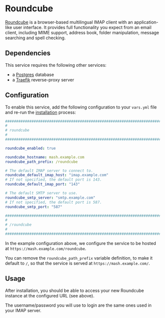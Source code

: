 # Roundcube

[Roundcube](https://roundcube.net/) is a browser-based multilingual IMAP client with an application-like user interface. It provides full functionality you expect from an email client, including MIME support, address book, folder manipulation, message searching and spell checking.

## Dependencies

This service requires the following other services:

- a [Postgres](postgres.md) database
- a [Traefik](traefik.md) reverse-proxy server

## Configuration

To enable this service, add the following configuration to your `vars.yml` file and re-run the [installation](../installing.md) process:

```yaml
########################################################################
#                                                                      #
# roundcube                                                            #
#                                                                      #
########################################################################

roundcube_enabled: true

roundcube_hostname: mash.example.com
roundcube_path_prefix: /roundcube

# The default IMAP server to connect to.
roundcube_default_imap_host: "imap.example.com"
# If not specified, the default port is 143.
roundcube_default_imap_port: "143"

# The default SMTP server to use.
roundcube_smtp_server: "smtp.example.com"
# If not specified, the default port is 587.
roundcube_smtp_port: "587"

########################################################################
#                                                                      #
# /roundcube                                                           #
#                                                                      #
########################################################################
```

In the example configuration above, we configure the service to be hosted at `https://mash.example.com/roundcube`.

You can remove the `roundcube_path_prefix` variable definition, to make it default to `/`, so that the service is served at `https://mash.example.com/`.


## Usage

After installation, you should be able to access your new Roundcube instance at the configured URL (see above).

The username/password you will use to login are the same ones used in your IMAP server.
